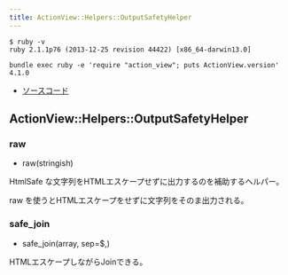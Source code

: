 ```yaml
---
title: ActionView::Helpers::OutputSafetyHelper
---
```


```
$ ruby -v
ruby 2.1.1p76 (2013-12-25 revision 44422) [x86_64-darwin13.0]
```

```
bundle exec ruby -e 'require "action_view"; puts ActionView.version'
4.1.0
```

* [ソースコード](https://github.com/rails/rails/blob/v4.1.0/actionview/lib/action_view/helpers/output_safety_helper.rb)

ActionView::Helpers::OutputSafetyHelper
--------------------------------------------------------------------------------

### raw

* raw(stringish)

HtmlSafe な文字列をHTMLエスケープせずに出力するのを補助するヘルパー。

raw を使うとHTMLエスケープをせずに文字列をそのま出力される。

### safe_join

* safe_join(array, sep=$,)

HTMLエスケープしながらJoinできる。

